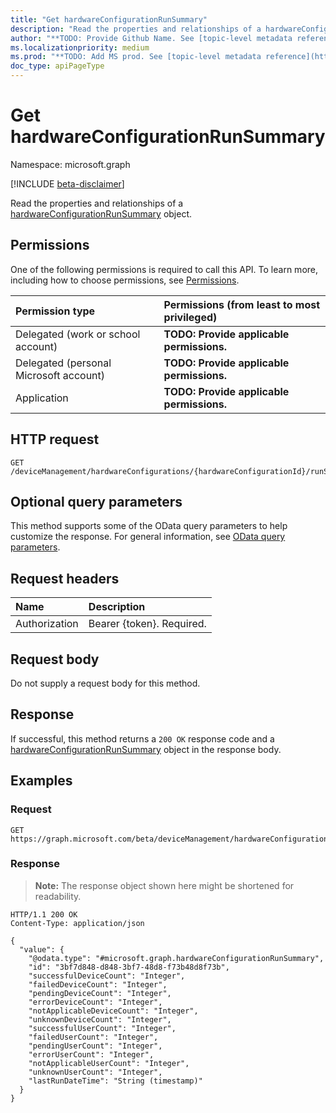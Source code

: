 ```yaml
---
title: "Get hardwareConfigurationRunSummary"
description: "Read the properties and relationships of a hardwareConfigurationRunSummary object."
author: "**TODO: Provide Github Name. See [topic-level metadata reference](https://msgo.azurewebsites.net/add/document/guidelines/metadata.html#topic-level-metadata)**"
ms.localizationpriority: medium
ms.prod: "**TODO: Add MS prod. See [topic-level metadata reference](https://msgo.azurewebsites.net/add/document/guidelines/metadata.html#topic-level-metadata)**"
doc_type: apiPageType
---
```


# Get hardwareConfigurationRunSummary
Namespace: microsoft.graph

[!INCLUDE [beta-disclaimer](../../includes/beta-disclaimer.md)]

Read the properties and relationships of a [hardwareConfigurationRunSummary](../resources/intune-hardwareconfigurationrunsummary.md) object.

## Permissions
One of the following permissions is required to call this API. To learn more, including how to choose permissions, see [Permissions](/graph/permissions-reference).

|Permission type|Permissions (from least to most privileged)|
|:---|:---|
|Delegated (work or school account)|**TODO: Provide applicable permissions.**|
|Delegated (personal Microsoft account)|**TODO: Provide applicable permissions.**|
|Application|**TODO: Provide applicable permissions.**|

## HTTP request

<!-- {
  "blockType": "ignored"
}
-->
``` http
GET /deviceManagement/hardwareConfigurations/{hardwareConfigurationId}/runSummary
```

## Optional query parameters
This method supports some of the OData query parameters to help customize the response. For general information, see [OData query parameters](/graph/query-parameters).

## Request headers
|Name|Description|
|:---|:---|
|Authorization|Bearer {token}. Required.|

## Request body
Do not supply a request body for this method.

## Response

If successful, this method returns a `200 OK` response code and a [hardwareConfigurationRunSummary](../resources/intune-hardwareconfigurationrunsummary.md) object in the response body.

## Examples

### Request
<!-- {
  "blockType": "request",
  "name": "get_hardwareconfigurationrunsummary"
}
-->
``` http
GET https://graph.microsoft.com/beta/deviceManagement/hardwareConfigurations/{hardwareConfigurationId}/runSummary
```


### Response
>**Note:** The response object shown here might be shortened for readability.
<!-- {
  "blockType": "response",
  "truncated": true,
  "@odata.type": "microsoft.graph.hardwareConfigurationRunSummary"
}
-->
``` http
HTTP/1.1 200 OK
Content-Type: application/json

{
  "value": {
    "@odata.type": "#microsoft.graph.hardwareConfigurationRunSummary",
    "id": "3bf7d848-d848-3bf7-48d8-f73b48d8f73b",
    "successfulDeviceCount": "Integer",
    "failedDeviceCount": "Integer",
    "pendingDeviceCount": "Integer",
    "errorDeviceCount": "Integer",
    "notApplicableDeviceCount": "Integer",
    "unknownDeviceCount": "Integer",
    "successfulUserCount": "Integer",
    "failedUserCount": "Integer",
    "pendingUserCount": "Integer",
    "errorUserCount": "Integer",
    "notApplicableUserCount": "Integer",
    "unknownUserCount": "Integer",
    "lastRunDateTime": "String (timestamp)"
  }
}
```

